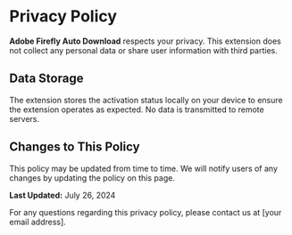# Privacy Policy

**Adobe Firefly Auto Download** respects your privacy. This extension does not collect any personal data or share user information with third parties.

## Data Storage
The extension stores the activation status locally on your device to ensure the extension operates as expected. No data is transmitted to remote servers.

## Changes to This Policy
This policy may be updated from time to time. We will notify users of any changes by updating the policy on this page.

**Last Updated:** July 26, 2024

For any questions regarding this privacy policy, please contact us at [your email address].
